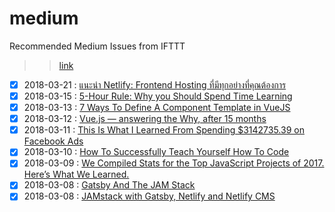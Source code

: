 # medium
Recommended Medium Issues from IFTTT

>> [link](https://github.com/artdvp/medium/issues)

* [x] 2018-03-21 : [แนะนำ Netlify: Frontend Hosting ที่มีทุกอย่างที่คุณต้องการ](https://stories.sellsuki.co.th/%E0%B9%81%E0%B8%99%E0%B8%B0%E0%B8%99%E0%B8%B3-netlify-frontend-hosting-%E0%B8%97%E0%B8%B5%E0%B9%88%E0%B8%A1%E0%B8%B5%E0%B8%97%E0%B8%B8%E0%B8%81%E0%B8%AD%E0%B8%A2%E0%B9%88%E0%B8%B2%E0%B8%87%E0%B8%97%E0%B8%B5%E0%B9%88%E0%B8%84%E0%B8%B8%E0%B8%93%E0%B8%95%E0%B9%89%E0%B8%AD%E0%B8%87%E0%B8%81%E0%B8%B2%E0%B8%A3-baa534a1d2a4)
* [x] 2018-03-15 : [5-Hour Rule: Why you Should Spend Time Learning](https://hackernoon.com/5-hour-rule-why-you-should-spend-time-learning-2538aff50eed)
* [x] 2018-03-13 : [7 Ways To Define A Component Template in VueJS](https://medium.com/js-dojo/7-ways-to-define-a-component-template-in-vuejs-c04e0c72900d)
* [x] 2018-03-12 : [Vue.js — answering the Why, after 15 months](https://blog.webf.zone/vue-js-answering-the-why-after-15-months-62db797f75cc)
* [x] 2018-03-11 : [This Is What I Learned From Spending $3142735.39 on Facebook Ads](https://medium.com/swlh/this-is-what-i-learned-from-spending-3-142-735-39-on-facebook-ads-5226352067ed)
* [x] 2018-03-10 : [How To Successfully Teach Yourself How To Code](https://medium.freecodecamp.org/successfully-teaching-yourself-how-to-code-f6aac23db44a)
* [x] 2018-03-09 : [We Compiled Stats for the Top JavaScript Projects of 2017. Here’s What We Learned.](https://medium.freecodecamp.org/we-compiled-stats-for-the-top-javascript-projects-of-2017-heres-what-we-learned-441a1b77468c)
* [x] 2018-03-08 : [Gatsby And The JAM Stack](https://medium.com/@ryanwiemer/gatsby-and-the-jam-stack-91e31508f364)
* [x] 2018-03-08 : [JAMstack with Gatsby, Netlify and Netlify CMS](https://medium.com/netlify/jamstack-with-gatsby-netlify-and-netlify-cms-a300735e2c5d)
